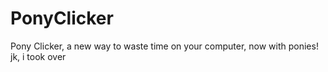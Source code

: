 # PonyClicker
Pony Clicker, a new way to waste time on your computer, now with ponies! jk, i took over